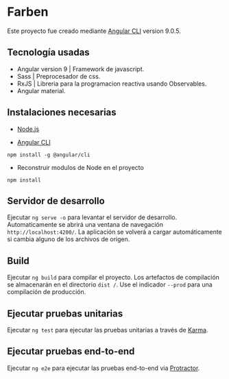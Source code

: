 # Farben

Este proyecto fue creado mediante [Angular CLI](https://github.com/angular/angular-cli) version 9.0.5.

## Tecnología usadas

- Angular version 9 | Framework de javascript.
- Sass | Preprocesador de css.
- RxJS | Libreria para la programacion reactiva usando Observables.
- Angular material.

## Instalaciones necesarias

- [Node.js](https://nodejs.org/es/)

- [Angular CLI](https://github.com/angular/angular-cli)

`npm install -g @angular/cli`

- Reconstruir modulos de Node en el proyecto

`npm install`


## Servidor de desarrollo

Ejecutar `ng serve -o` para levantar el servidor de desarrollo. Automaticamente se abrirá una ventana de 
navegación `http://localhost:4200/`. La aplicación se volverá a cargar automáticamente si cambia alguno de los archivos de origen.


## Build

Ejecutar `ng build` para compilar el proyecto. Los artefactos de compilación se almacenarán en el directorio `dist /`. Use el indicador `--prod` para una compilación de producción.

## Ejecutar pruebas unitarias

Ejecutar `ng test` para ejecutar las pruebas unitarias a través de [Karma](https://karma-runner.github.io).

## Ejecutar pruebas end-to-end

Ejecutar `ng e2e` para ejecutar las pruebas end-to-end via [Protractor](http://www.protractortest.org/).

